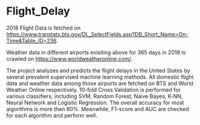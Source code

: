 # Flight_Delay
2018 Flight Data is fetched on https://www.transtats.bts.gov/DL_SelectFields.asp?DB_Short_Name=On-Time&Table_ID=236.

Weather data in different airports exisiting above for 365 days in 2018 is crawled on https://www.worldweatheronline.com/.

The project analyzes and predicts the flight delays in the United States by several prevalent supervised machine learning methods. All domestic flight data and weather data among those airports are fetched on BTS and World Weather Online respectively. 10-fold Cross Validation is performed for various classifiers, including SVM, Random Forest, Naive Bayes, K-NN, Neural Network and Logistic Regression. The overall accuracy for most algorithms is more than 80%. Meanwhile, F1-score and AUC are checked for each algorithm and perform well. 
